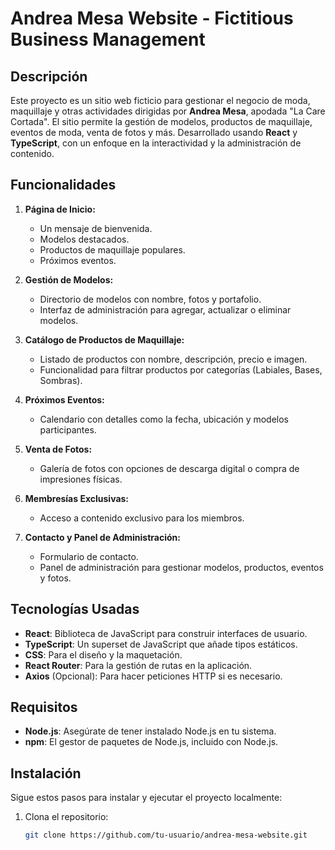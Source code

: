 # Andrea Mesa Website - Fictitious Business Management

## Descripción

Este proyecto es un sitio web ficticio para gestionar el negocio de moda, maquillaje y otras actividades dirigidas por **Andrea Mesa**, apodada "La Care Cortada". El sitio permite la gestión de modelos, productos de maquillaje, eventos de moda, venta de fotos y más. Desarrollado usando **React** y **TypeScript**, con un enfoque en la interactividad y la administración de contenido.

## Funcionalidades

1. **Página de Inicio:**
   - Un mensaje de bienvenida.
   - Modelos destacados.
   - Productos de maquillaje populares.
   - Próximos eventos.

2. **Gestión de Modelos:**
   - Directorio de modelos con nombre, fotos y portafolio.
   - Interfaz de administración para agregar, actualizar o eliminar modelos.

3. **Catálogo de Productos de Maquillaje:**
   - Listado de productos con nombre, descripción, precio e imagen.
   - Funcionalidad para filtrar productos por categorías (Labiales, Bases, Sombras).

4. **Próximos Eventos:**
   - Calendario con detalles como la fecha, ubicación y modelos participantes.

5. **Venta de Fotos:**
   - Galería de fotos con opciones de descarga digital o compra de impresiones físicas.

6. **Membresías Exclusivas:**
   - Acceso a contenido exclusivo para los miembros.

7. **Contacto y Panel de Administración:**
   - Formulario de contacto.
   - Panel de administración para gestionar modelos, productos, eventos y fotos.

## Tecnologías Usadas

- **React**: Biblioteca de JavaScript para construir interfaces de usuario.
- **TypeScript**: Un superset de JavaScript que añade tipos estáticos.
- **CSS**: Para el diseño y la maquetación.
- **React Router**: Para la gestión de rutas en la aplicación.
- **Axios** (Opcional): Para hacer peticiones HTTP si es necesario.

## Requisitos

- **Node.js**: Asegúrate de tener instalado Node.js en tu sistema.
- **npm**: El gestor de paquetes de Node.js, incluido con Node.js.

## Instalación

Sigue estos pasos para instalar y ejecutar el proyecto localmente:

1. Clona el repositorio:

   ```bash
   git clone https://github.com/tu-usuario/andrea-mesa-website.git
